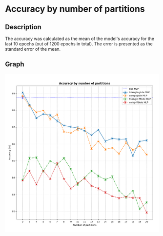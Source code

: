 # Accuracy by number of partitions
## Description
The accuracy was calculated as the mean of the model's accuracy for the last 10 epochs (out of 1200 epochs in total).
The error is presented as the standard error of the mean.

## Graph
![](graphs/accuracy-by-n-partitions-all.png?raw=true)